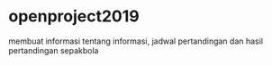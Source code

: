# openproject2019
membuat informasi tentang informasi, jadwal pertandingan dan hasil pertandingan  sepakbola
